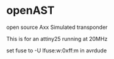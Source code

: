 openAST
=======

open source Axx Simulated transponder


This is for an attiny25 running at 20MHz

set fuse to -U lfuse:w:0xff:m in avrdude
